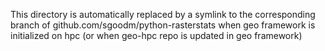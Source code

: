 This directory is automatically replaced by a symlink to the corresponding
branch of github.com/sgoodm/python-rasterstats when geo framework is initialized on hpc
(or when geo-hpc repo is updated in geo framework)
